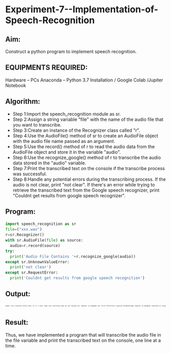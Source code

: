 # Experiment-7--Implementation-of-Speech-Recognition

## Aim:
 Construct a python program to implement speech recognition.
## EQUIPMENTS REQUIRED:
Hardware – PCs
Anaconda – Python 3.7 Installation / Google Colab /Jupiter Notebook
## Algorithm:
* Step 1:Import the speech_recognition module as sr.<br>
* Step 2:Assign a string variable "file" with the name of the audio file that you want to transcribe.<br>
* Step 3:Create an instance of the Recognizer class called "r".<br>
* Step 4:Use the AudioFile() method of sr to create an AudioFile object with the audio file name passed as an argument.<br>
* Step 5:Use the record() method of r to read the audio data from the AudioFile object and store it in the variable "audio".<br>
* Step 6:Use the recognize_google() method of r to transcribe the audio data stored in the "audio" variable.<br>
* Step 7:Print the transcribed text on the console if the transcribe process was successful.<br>
* Step 8:Handle any potential errors during the transcribing process. If the audio is not clear, print "not clear". If there's an error while trying to retrieve the transcribed text from the Google speech recognizer, print "Couldnt get results from google speech recognizer".<br>

## Program:
```py
import speech_recognition as sr
file=("xxx.wav")
r=sr.Recognizer()
with sr.AudioFile(file) as source:
  audio=r.record(source)
try:
  print('Audio File Contains '+r.recognize_google(audio))
except sr.UnknownValueError:
  print('not clear')
except sr.RequestError:
  print('Couldnt get results from google speech recognition')
```

## Output:
![](1.png)

## Result:
Thus, we have implemented a program that will transcribe the audio file in the file variable and print the transcribed text on the console, one line at a time.
